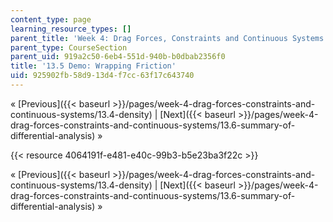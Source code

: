 ```yaml
---
content_type: page
learning_resource_types: []
parent_title: 'Week 4: Drag Forces, Constraints and Continuous Systems'
parent_type: CourseSection
parent_uid: 919a2c50-6eb4-551d-940b-b0dbab2356f0
title: '13.5 Demo: Wrapping Friction'
uid: 925902fb-58d9-13d4-f7cc-63f17c643740
---
```


« [Previous]({{< baseurl >}}/pages/week-4-drag-forces-constraints-and-continuous-systems/13.4-density) | [Next]({{< baseurl >}}/pages/week-4-drag-forces-constraints-and-continuous-systems/13.6-summary-of-differential-analysis) »

{{< resource 4064191f-e481-e40c-99b3-b5e23ba3f22c >}}

« [Previous]({{< baseurl >}}/pages/week-4-drag-forces-constraints-and-continuous-systems/13.4-density) | [Next]({{< baseurl >}}/pages/week-4-drag-forces-constraints-and-continuous-systems/13.6-summary-of-differential-analysis) »